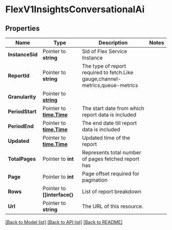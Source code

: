 # FlexV1InsightsConversationalAi

## Properties

Name | Type | Description | Notes
------------ | ------------- | ------------- | -------------
**InstanceSid** | Pointer to **string** | Sid of Flex Service Instance |
**ReportId** | Pointer to **string** | The type of report required to fetch.Like gauge,channel-metrics,queue-metrics |
**Granularity** | Pointer to [**string**](InsightsConversationalAiEnumGranularity.md) |  |
**PeriodStart** | Pointer to [**time.Time**](time.Time.md) | The start date from which report data is included |
**PeriodEnd** | Pointer to [**time.Time**](time.Time.md) | The end date till report data is included |
**Updated** | Pointer to [**time.Time**](time.Time.md) | Updated time of the report |
**TotalPages** | Pointer to **int** | Represents total number of pages fetched report has |
**Page** | Pointer to **int** | Page offset required for pagination |
**Rows** | Pointer to **[]interface{}** | List of report breakdown  |
**Url** | Pointer to **string** | The URL of this resource. |

[[Back to Model list]](../README.md#documentation-for-models) [[Back to API list]](../README.md#documentation-for-api-endpoints) [[Back to README]](../README.md)


